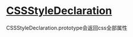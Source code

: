 # [CSSStyleDeclaration](https://developer.mozilla.org/zh-CN/docs/Web/API/CSSStyleDeclaration)

CSSStyleDeclaration.prototype会返回css全部属性